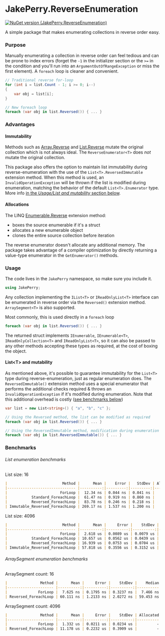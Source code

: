 # JakePerry.ReverseEnumeration

[![NuGet version (JakePerry.ReverseEnumeration)](https://img.shields.io/nuget/v/JakePerry.ReverseEnumeration.svg?style=flat-square)](https://www.nuget.org/packages/JakePerry.ReverseEnumeration/)

A simple package that makes enumerating collections in reverse order easy.


### Purpose

Manually enumerating a collection in reverse order can feel tedious and can be prone to index errors (forget the `-1` in the initializer section or the `>=` in the condition and you'll run into an `ArgumentOutOfRangeException` or miss the first element).
A `foreach` loop is cleaner and convenient.
```cs
// Traditional reverse for-loop
for (int i = list.Count - 1; i >= 0; i--)
{
    var obj = list[i];
}

// New foreach loop
foreach (var obj in list.Reversed()) { ... }
```


### Advantages

#### Immutability
Methods such as [Array.Reverse](https://docs.microsoft.com/en-us/dotnet/api/system.array.reverse) and [List<T>.Reverse](https://docs.microsoft.com/en-us/dotnet/api/system.collections.generic.list-1.reverse) mutate the original collection which is not always ideal. The `ReverseEnumerator<T>` does *not* mutate the original collection.

This package also offers the option to maintain list immutability during reverse-enumeration with the use of the `List<T>.ReversedImmutable` extension method. When this method is used, an `InvalidOperationException` will be thrown if the list is modified during enumeration, matching the behavior of the default `List<T>.Enumerator` type.
More info [in the *Usage/List<T> and mutability* section below](#listt-and-mutability).

#### Allocations
The LINQ [Enumerable.Reverse](https://docs.microsoft.com/en-us/dotnet/api/system.linq.enumerable.reverse) extension method:
- boxes the source enumerable if it's a struct
- allocates a new enumerable object
- clones the entire source collection before iteration

The reverse enumerator doesn't allocate any additional memory. The package takes advantage of a compiler optimization by directly returning a value-type enumerator in the `GetEnumerator()` methods.


### Usage

The code lives in the `JakePerry` namespace, so make sure you include it.
```cs
using JakePerry;
```

Any collection implementing the `IList<T>` or `IReadOnlyList<T>` interface can be enumerated in reverse order via the `Reversed()` extension method. `ArraySegment<T>` is also supported.

Most commonly, this is used directly in a `foreach` loop
```cs
foreach (var obj in list.Reversed()) { ... }
```
The returned struct implements `IEnumerable`, `IEnumerable<T>`, `IReadOnlyCollection<T>` and `IReadOnlyList<T>`, so it can also be passed to any other methods accepting these types as required, at the cost of boxing the object.

#### List&lt;T&gt; and mutability
As mentioned above, it's possible to guarantee immutability for the `List<T>` type during reverse-enumeration, just as regular enumeration does. The `ReversedImmutable()` extension method uses a special enumerator
that performs the additional checks required & throws an `InvalidOperationException` if it's modified during enumeration. Note that this additional overhead is costly ([see benchmarks below](#benchmarks))
```cs
var list = new List<string>() { "a", "b", "c" };

// Using the Reversed method, the list can be modified as required
foreach (var obj in list.Reversed()) { ... }

// Using the ReversedImmutable method, modification during enumeration will cause an InvalidOperationException
foreach (var obj in list.ReversedImmutable()) { ... }
```

### Benchmarks

###### List enumeration benchmarks
List size: 16
```md
|                         Method |      Mean |    Error |   StdDev | Allocated |
|------------------------------- |----------:|---------:|---------:|----------:|
|                        ForLoop |  12.34 ns | 0.044 ns | 0.041 ns |         - |
|           Standard_ForeachLoop |  61.47 ns | 0.919 ns | 0.860 ns |         - |
|           Reversed_ForeachLoop |  83.78 ns | 0.246 ns | 0.218 ns |         - |
| Immutable_Reversed_ForeachLoop | 269.17 ns | 1.537 ns | 1.200 ns |         - |
```

List size: 4096
```md
|                         Method |      Mean |     Error |    StdDev | Allocated |
|------------------------------- |----------:|----------:|----------:|----------:|
|                        ForLoop |  2.618 us | 0.0089 us | 0.0079 us |         - |
|           Standard_ForeachLoop | 10.657 us | 0.0562 us | 0.0439 us |         - |
|           Reversed_ForeachLoop | 16.939 us | 0.0753 us | 0.0704 us |         - |
| Immutable_Reversed_ForeachLoop | 57.818 us | 0.3556 us | 0.3152 us |         - |
```

###### ArraySegment enumeration benchmarks
ArraySegment count: 16
```md
|               Method |      Mean |     Error |    StdDev |    Median | Allocated |
|--------------------- |----------:|----------:|----------:|----------:|----------:|
|              ForLoop |  7.625 ns | 0.1795 ns | 0.3237 ns |  7.466 ns |         - |
| Reversed_ForeachLoop | 60.111 ns | 1.2133 ns | 2.0272 ns | 59.453 ns |         - |
```

ArraySegment count: 4096
```md
|               Method |      Mean |     Error |    StdDev | Allocated |
|--------------------- |----------:|----------:|----------:|----------:|
|              ForLoop |  1.332 us | 0.0211 us | 0.0234 us |         - |
| Reversed_ForeachLoop | 11.178 us | 0.2232 us | 0.3909 us |         - |
```
